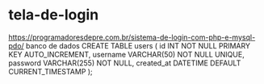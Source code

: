 # tela-de-login
https://programadoresdepre.com.br/sistema-de-login-com-php-e-mysql-pdo/
banco de dados
CREATE TABLE users (
    id INT NOT NULL PRIMARY KEY AUTO_INCREMENT,
    username VARCHAR(50) NOT NULL UNIQUE,
    password VARCHAR(255) NOT NULL,
    created_at DATETIME DEFAULT CURRENT_TIMESTAMP
);
